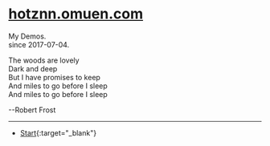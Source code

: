 
# [hotznn.omuen.com](https://hotznn.omuen.com)

My Demos.   
since 2017-07-04.    


  The woods are lovely  
  Dark and deep  
  But I have promises to keep  
  And miles to go before I sleep  
  And miles to go before I sleep  
    
  --Robert Frost  
  
--------------------------------------------------------------
  - [Start](https://me.bimwook.com){:target="_blank"}
